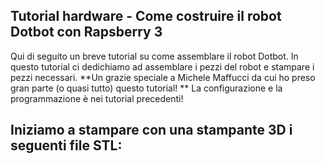 ## Tutorial hardware - Come costruire il robot Dotbot con Rapsberry 3 ##

Qui di seguito un breve tutorial su come assemblare il robot Dotbot. In questo tutorial ci dedichiamo ad assemblare i pezzi del robot e stampare i pezzi necessari. **Un grazie speciale a Michele Maffucci da cui ho preso gran parte (o quasi tutto) questo tutorial! ** La configurazione e la programmazione è nei tutorial precedenti!

Iniziamo a stampare con una stampante 3D i seguenti file STL:
- 
